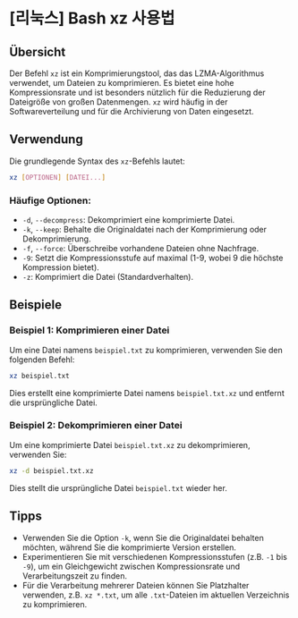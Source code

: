 # [리눅스] Bash xz 사용법

## Übersicht
Der Befehl `xz` ist ein Komprimierungstool, das das LZMA-Algorithmus verwendet, um Dateien zu komprimieren. Es bietet eine hohe Kompressionsrate und ist besonders nützlich für die Reduzierung der Dateigröße von großen Datenmengen. `xz` wird häufig in der Softwareverteilung und für die Archivierung von Daten eingesetzt.

## Verwendung
Die grundlegende Syntax des `xz`-Befehls lautet:

```bash
xz [OPTIONEN] [DATEI...]
```

### Häufige Optionen:
- `-d`, `--decompress`: Dekomprimiert eine komprimierte Datei.
- `-k`, `--keep`: Behalte die Originaldatei nach der Komprimierung oder Dekomprimierung.
- `-f`, `--force`: Überschreibe vorhandene Dateien ohne Nachfrage.
- `-9`: Setzt die Kompressionsstufe auf maximal (1-9, wobei 9 die höchste Kompression bietet).
- `-z`: Komprimiert die Datei (Standardverhalten).

## Beispiele
### Beispiel 1: Komprimieren einer Datei
Um eine Datei namens `beispiel.txt` zu komprimieren, verwenden Sie den folgenden Befehl:

```bash
xz beispiel.txt
```

Dies erstellt eine komprimierte Datei namens `beispiel.txt.xz` und entfernt die ursprüngliche Datei.

### Beispiel 2: Dekomprimieren einer Datei
Um eine komprimierte Datei `beispiel.txt.xz` zu dekomprimieren, verwenden Sie:

```bash
xz -d beispiel.txt.xz
```

Dies stellt die ursprüngliche Datei `beispiel.txt` wieder her.

## Tipps
- Verwenden Sie die Option `-k`, wenn Sie die Originaldatei behalten möchten, während Sie die komprimierte Version erstellen.
- Experimentieren Sie mit verschiedenen Kompressionsstufen (z.B. `-1` bis `-9`), um ein Gleichgewicht zwischen Kompressionsrate und Verarbeitungszeit zu finden.
- Für die Verarbeitung mehrerer Dateien können Sie Platzhalter verwenden, z.B. `xz *.txt`, um alle `.txt`-Dateien im aktuellen Verzeichnis zu komprimieren.